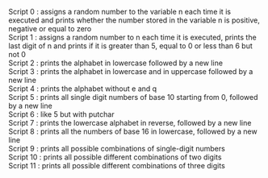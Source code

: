 Script 0 : assigns a random number to the variable n each time it is executed and prints whether the number stored in the variable n is positive, negative or equal to zero  
Script 1 : assigns a random number to n each time it is executed, prints the last digit of n and prints if it is greater than 5, equal to 0 or less than 6 but not 0  
Script 2 : prints the alphabet in lowercase followed by a new line  
Script 3 : prints the alphabet in lowercase and in uppercase followed by a new line  
Script 4 : prints the alphabet without e and q  
Script 5 : prints all single digit numbers of base 10 starting from 0, followed by a new line  
Script 6 : like 5 but with putchar  
Script 7 : prints the lowercase alphabet in reverse, followed by a new line  
Script 8 : prints all the numbers of base 16 in lowercase, followed by a new line  
Script 9 : prints all possible combinations of single-digit numbers  
Script 10 : prints all possible different combinations of two digits  
Script 11 : prints all possible different combinations of three digits  
